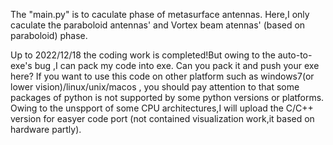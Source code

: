   The "main.py" is to caculate phase of metasurface antennas. Here,I only caculate the paraboloid antennas' and Vortex beam atennas' (based on paraboloid) phase.

  Up to  2022/12/18 the coding work is completed!But owing to the auto-to-exe's bug ,I can pack my code into exe. Can you pack it and push your exe here?
  If you want to use this code on other platform such as windows7(or lower vision)/linux/unix/macos , you should pay attention to that some packages of python is not supported by some python versions or platforms.
  Owing to the unspport of some CPU architectures,I will upload the C/C++ version for easyer code port (not contained visualization work,it based on hardware partly).
  
